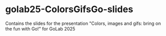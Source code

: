# golab25-ColorsGifsGo-slides
 Contains the slides for the presentation "Colors, images and gifs: bring on the fun with Go!" for GoLab 2025
